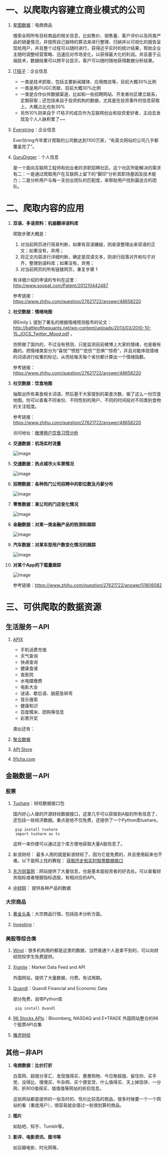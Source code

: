 # 一、以爬取内容建立商业模式的公司 #

1. [星图数据](http://www.syntun.com.cn)：电商商品

	搜索全网所有目标商品的相关信息，比如售价、销售量、客户评价以及同类产品的销量情况，并按照自己独特的算法来进行整理、归纳并以可视化的报告呈现给用户，并且整个过程可以随时进行，获得近乎实时的统计结果，帮助企业主随时调整经营策略、迅速应对市场变化，以获得最大化的利润。并且基于云端技术，数据结果可以跨平台显示，客户可以随时随地获得数据分析结果。
	
1. [IT桔子](https://www.itjuzi.com)：企业信息

	- 一类是技术抓取，包括主要新闻媒体、应用商店等，目前大概30%比例
	- 一类是用户UGC贡献，目前大概30%比例
	- 一类是合作伙伴数据渠道，比如和一些招聘网站、开发者社区建立联系，	定期获取；还包括来自于投资机构的数据，尤其是在投资事件的信息获取上，大概占比也有30%
	- 另外10%则来自于 IT桔子的成员作为互联网创业和投资爱好者，主动去发现及个人人脉积累了~~
	
1. [Everstring](http://www.everstring.com)：企业信息

	EverString今年累计爬取的公司数达到1100万家，“有英文网站的公司几乎都覆盖完了”。

1. [GuruDigger](https://gurudigger.com)：个人信息

	是一个面向互联网工程师和创业者的求职招聘社区。这个社区所能解决的需求有二：一是通过爬取用户在互联网上留下的“脚印”分析其职场基因及技术能力；二是分析用户与每一支创业团队的匹配度，来帮助用户找到最适合的团队。
	


# 二、爬取内容的应用 #

1. **双语、多语资料：机器翻译语料库**


	爬取步骤大概是：
 
	1. 对当前网页进行简易判断，如果有双语嫌疑，则收录整理出来双语的正文；如果没有，弃用；
	2. 将正文内容进行详细判断，确定是双语文本，则进行段落对齐和句子对齐，整理到语料库；如果没有，弃用；
	3. 对当前网页的所有链接网页，重复步骤 1
	
	有详细介绍的申请的专利在这里：http://www.soopat.com/Patent/201210442487
	
	参考链接：https://www.zhihu.com/question/27621722/answer/48658220


1. **社交数据：情绪地图**
	
	@Emily L 提到了著名的根据情绪预测股市的论文：http://battleofthequants.net/wp-content/uploads/2013/03/2010-10-15_JOCS_Twitter_Mood.pdf 。
	
	仿照做了国内的，不过没有预测，只是监测目前微博上大家的情绪，也是极有趣的。把情绪类型分为“喜悦”“愤怒”“悲伤”“恐惧”“惊奇”，并且对能体现情绪的词语进行权重的标记，从而给每天每个省份都计算出一个情绪指数。
	
	参考链接：https://www.zhihu.com/question/27621722/answer/48658220
	
1. **社交数据：饮食地图**
	
	抽取出所有美食相关词语，然后基于大家提到的美食次数，做了这么一份饮食地图。你可以查看不同省份、不同性别的用户、不同的时间段对不同类别食物的关注程度。
	
	参考链接：https://www.zhihu.com/question/27621722/answer/48658220
	
	访问地址：[微博用户饮食习惯分析](http://ys.8wss.com)
	
1. **交通数据：机场实时流量**

	![image](https://pic3.zhimg.com/adbee8589f03b1f4edd58e6c80a82fe6_b.jpg)

1. **交通数据：热点城市火车票情况**
	
	![image](https://pic1.zhimg.com/47e2545e510ccce3d6a31827f1755c34_b.jpg)

1. **招聘数据：各种热门公司招聘中的职位数及月薪分布**

	![image](https://pic3.zhimg.com/8aa8fc1babe66f6a89e603a9ed7f60aa_b.jpg)

1. **零售数据：某公司的门店变化情况**
	
	![image](https://pic2.zhimg.com/cb19bace7864b680b325203ebe5ce71d_b.jpg)

1. **金融数据：对某一类金融产品的检测和跟踪**
	
	![image](https://pic2.zhimg.com/49d24f9303436a786074734e23d1a3f9_b.jpg)

1. **汽车数据：对某车型用户数变化情况的跟踪**
	
	![image](https://pic3.zhimg.com/9c0eb28f3b5321578a9efa2cea7d49a2_b.jpg)

1. **对某个App的下载量跟踪**
	
	![image](https://pic1.zhimg.com/ace11806119acbe204b9193dfce2c378_b.jpg)

	参考链接：https://www.zhihu.com/question/27621722/answer/51806082
	
	

# 三、可供爬取的数据资源 #

## 生活服务－API ##

1. [APIX](http://www.apix.cn)
	
	* 	手机话费充值
	* 	天气查询
	* 	快递查询
	* 	健康食谱
	* 	查医院
	* 	水电媒缴费
	* 	电影大全
	* 	谜语、歇后语、脑筋急转弯
	* 	音乐搜索
	* 	健康知识
	* 	百度糯米、团购等信息
	* 	彩票开奖
	
	类似还有：
	
1.	[聚合数据](https://www.juhe.cn)
	
1. 	[API Store](http://apistore.baidu.com)

1.	[91cha.com](http://www.91cha.com)

## 金融数据－API ##

### 股票 ###
	
1. [Tushare](http://tushare.org/fundamental.html#id4)：财经数据接口包
	
	国内好心人做的开源财经数据接口，这里几乎可以获取到A股的所有信息了，还包括一些经济数据。重点是他不仅免费，还提供了一个Python库tushare。
	
		pip install tushare
		import tushare as ts
	
	这样一来你便可以通过这个库方便地获取大量A股信息了。	
		
1. 新浪财经：	最多人用的就是新浪财经了，因为它是免费的，并且使用起来也不难。以下是网上找的教程：
	[获取历史和实时股票数据接口](http://www.cnblogs.com/seacryfly/articles/stock.html)
	
1. [东方财富网](http://data.eastmoney.com/xuangu/#Yz1beWxubDAxKDF8MC4wNSldfHM9eWxubDAxKDF8MC4wNSl8c3Q9LTE=)：网站提供了大量信息，也是基本面投资者的好去处。可以查看财务指标或者根据指标选股，有相对应的API。
	
1. [中财网](http://data.cfi.cn/cfidata.aspx)：	提供各种产品的数据
			
### 大宗商品 ###
	
1. [黄金头条](http://www.goldtoutiao.com)：大宗商品行情，包括技术分析方面。
	
1. [Investing](http://www.investing.com)：
	
### 美股等综合类 ###
	
1. [Wind](http://www.wind.com.cn)：很多机构用的都是这里的数据，当然普通个人是拿不到的，可以向财经院校学生免费提供。
	
1. [Xignite](http://www.xignite.com)：Market Data Feed and API

	外国网站，提供了大量数据，付费。有试用期。
	
1. [Quandl](https://www.quandl.com)：Quandl Financial and Economic Data
	
	部分免费，自带Python库
		
		pip install Quandl
		
1. [96 Stocks APIs](http://www.programmableweb.com/news/96-stocks-apis-bloomberg-nasdaq-and-etrade/2013/05/22)：Bloomberg, NASDAQ and E*TRADE
	外国网站整合的96个股票API合集
	
1. [雅虎财经](http://finance.yahoo.com)

## 其他－非API ##
	
1. **电商数据：比价打折**
	
	白菜网、超值分享汇、发现值得买、惠惠购物、今日聚超值、留住你、买手党、没得比、慢慢买、牛杂网、买个便宜货、什么值得买、天上掉馅饼、一分网、折800值得买、值值值等网站的折扣信息。

	这些网站都是提供的一些及时的、性价比较高的商品，很多时候要一个一个网站的看（重度用户），很容易就会错过一些很划算的商品。
	
2. **图片**

	如贴吧、知乎、Tumblr等。
	
3. **影评、电影资讯、图书等** 

	如豆瓣电影、时光网等。
